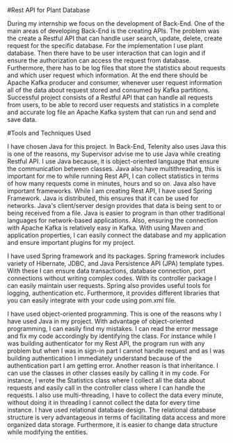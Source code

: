 #Rest API for Plant Database

During my internship we focus on the development of Back-End. One of the main areas of developing Back-End is the creating APIs. The problem was the create a Restful API that can handle user search, update, delete, create request for the specific database. For the implementation I use plant database. Then there have to be user interaction that can login and if ensure the authorization can access the request from database. Furthermore, there has to be log files that store the statistics about requests and which user request which information. At the end there should be Apache Kafka producer and consumer, whenever user request information all of the data about request stored and consumed by Kafka partitions. Successful project consists of a Restful API that can handle all requests from users, to be able to record user requests and statistics in a complete and accurate log file an Apache Kafka system that can run and send and save data.

#Tools and Techniques Used

I have chosen Java for this project. In Back-End, Telenity also uses Java this is one of the reasons, my Supervisor advise me to use Java while creating Restful API. I use Java because, it is object-oriented language that ensure the communication between classes. Java also have multithreading, this is important for me to while running Rest API, I can collect statistics in terms of how many requests come in minutes, hours and so on. Java also have important frameworks. While I am creating Rest API, I have used Spring Framework. Java is distributed, this ensures that it can be used for networks. Java's client/server design provides that data is being sent to or being received from a file. Java is easier to program in than other traditional languages for network-based applications. Also, ensuring the connection with Apache Kafka is relatively easy in Kafka. With using Maven and application properties, I can easily connect the database and my application and ensure important plugins for my project.

I have used Spring framework and its packages. Spring framework includes variety of Hibernate, JDBC, and Java Persistence API (JPA) template types. With these I can ensure data transactions, database connection, port connections without writing complex codes. With its controller package I can easily maintain user requests. Spring also provides useful tools for logging, authentication etc. Furthermore, it provides different libraries that you can easily integrate with your code using pom.xml file.


I have used object-oriented programming. This is one of the reasons why I have used Java in my project. With advantage of object-oriented programming, I can easily find my mistakes. I can read the error message and fix my code accordingly by identifying the class. For instance while I was building authenticator for my Rest API, the program run with any problem but when I was in sign-in part I cannot handle request and as I was building authentication I immediately understand because of the authentication part I am getting error. Another reason is that inheritance. I can use the classes in other classes easily by calling it in my code. For instance, I wrote the Statistics class where I collect all the data about requests and easily call in the controller class where I can handle the requests. I also use multi-threading, I have to collect the data every minute, without doing it in threading I cannot collect the data for every time instance. I have used relational database design. The relational database structure is very advantageous in terms of facilitating data access and more organized data storage. Furthermore, it is easier to change data structure while modifying the entities.
